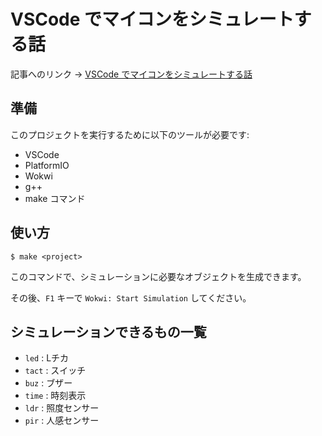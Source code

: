 # VSCode でマイコンをシミュレートする話

記事へのリンク → [VSCode でマイコンをシミュレートする話]()

## 準備
このプロジェクトを実行するために以下のツールが必要です:
- VSCode
- PlatformIO
- Wokwi
- g++
- make コマンド

## 使い方
```
$ make <project>
```
このコマンドで、シミュレーションに必要なオブジェクトを生成できます。

その後、`F1` キーで `Wokwi: Start Simulation` してください。

## シミュレーションできるもの一覧
- `led` : Lチカ
- `tact` : スイッチ
- `buz` : ブザー
- `time` : 時刻表示
- `ldr` : 照度センサー
- `pir` : 人感センサー